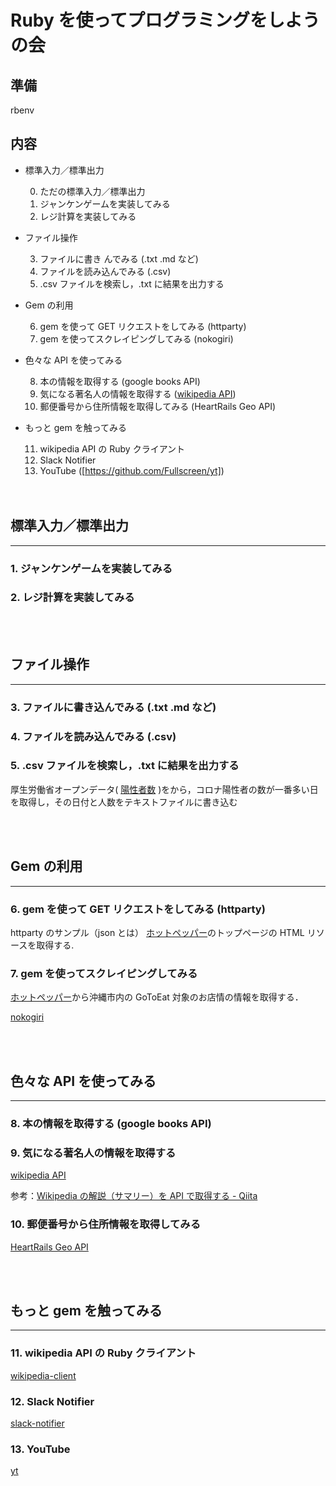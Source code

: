 # Ruby を使ってプログラミングをしようの会

## 準備

rbenv

## 内容

- 標準入力／標準出力

  0. ただの標準入力／標準出力
  1. ジャンケンゲームを実装してみる
  2. レジ計算を実装してみる

- ファイル操作

  3. ファイルに書き
     んでみる (.txt .md など)
  4. ファイルを読み込んでみる (.csv)
  5. .csv ファイルを検索し，.txt に結果を出力する

- Gem の利用

  6. gem を使って GET リクエストをしてみる (httparty)
  7. gem を使ってスクレイピングしてみる (nokogiri)

- 色々な API を使ってみる

  8. 本の情報を取得する (google books API)
  9. 気になる著名人の情報を取得する ([wikipedia API](https://www.mediawiki.org/wiki/API:Main_page/ja))
  10. 郵便番号から住所情報を取得してみる (HeartRails Geo API)

- もっと gem を触ってみる

  11. wikipedia API の Ruby クライアント
  12. Slack Notifier
  13. YouTube ([https://github.com/Fullscreen/yt])

  <br>
  <br>

## 標準入力／標準出力

---

### 1. ジャンケンゲームを実装してみる

### 2. レジ計算を実装してみる

  <br>
  <br>

## ファイル操作

---

### 3. ファイルに書き込んでみる (.txt .md など)

### 4. ファイルを読み込んでみる (.csv)

### 5. .csv ファイルを検索し，.txt に結果を出力する

厚生労働省オープンデータ(
[陽性者数](https://www.mhlw.go.jp/content/pcr_positive_daily.csv)
)をから，コロナ陽性者の数が一番多い日を取得し，その日付と人数をテキストファイルに書き込む

  <br>
  <br>

## Gem の利用

---

### 6. gem を使って GET リクエストをしてみる (httparty)

httparty のサンプル（json とは）
[ホットペッパー](https://www.hotpepper.jp/)のトップページの HTML リソースを取得する.

### 7. gem を使ってスクレイピングしてみる

[ホットペッパー](https://www.hotpepper.jp/campaign/gotoeat/SA98/Y976/)から沖縄市内の GoToEat 対象のお店情の情報を取得する．

[nokogiri](https://nokogiri.org/)

<br>
<br>

## 色々な API を使ってみる

---

### 8. 本の情報を取得する (google books API)

### 9. 気になる著名人の情報を取得する

[wikipedia API](https://www.mediawiki.org/wiki/API:Main_page/ja)

参考：[Wikipedia の解説（サマリー）を API で取得する - Qiita](https://qiita.com/takatama/items/b5ba9c38943cd6c142df)

### 10. 郵便番号から住所情報を取得してみる

[HeartRails Geo API](https://geoapi.heartrails.com/)

<br>
<br>

## もっと gem を触ってみる

---

### 11. wikipedia API の Ruby クライアント

[wikipedia-client](https://github.com/kenpratt/wikipedia-client)

### 12. Slack Notifier

[slack-notifier](https://github.com/stevenosloan/slack-notifier)

### 13. YouTube

[yt](https://github.com/Fullscreen/yt)
